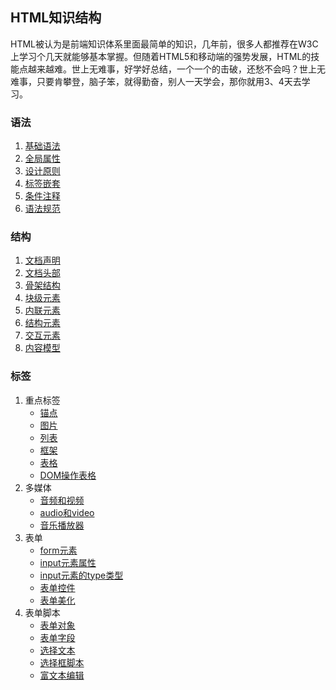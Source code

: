 ## HTML知识结构
HTML被认为是前端知识体系里面最简单的知识，几年前，很多人都推荐在W3C上学习个几天就能够基本掌握。但随着HTML5和移动端的强势发展，HTML的技能点越来越难。世上无难事，好学好总结，一个一个的击破，还愁不会吗？世上无难事，只要肯攀登，脑子笨，就得勤奋，别人一天学会，那你就用3、4天去学习。

### 语法  
1. [基础语法](语法\01.grammar_baseGrammer.md)  
2. [全局属性]()  
3. [设计原则]()  
4. [标签嵌套]()  
5. [条件注释]()  
6. [语法规范]()  

### 结构  
1. [文档声明]()  
2. [文档头部]()  
3. [骨架结构]()  
4. [块级元素]()  
5. [内联元素]()  
7. [结构元素]()  
8. [交互元素]()  
9. [内容模型]()  

### 标签  
1. 重点标签  
    + [锚点]()  
    + [图片]()  
    + [列表]()  
    + [框架]()  
    + [表格]()  
    + [DOM操作表格]()  
2. 多媒体  
    + [音频和视频]()  
    + [audio和video]()  
    + [音乐播放器]()  
3. 表单  
    + [form元素]()  
    + [input元素属性]()  
    + [input元素的type类型]()  
    + [表单控件]()  
    + [表单美化]()  
4. 表单脚本  
    + [表单对象]()  
    + [表单字段]()  
    + [选择文本]()  
    + [选择框脚本]()  
    + [富文本编辑]()  